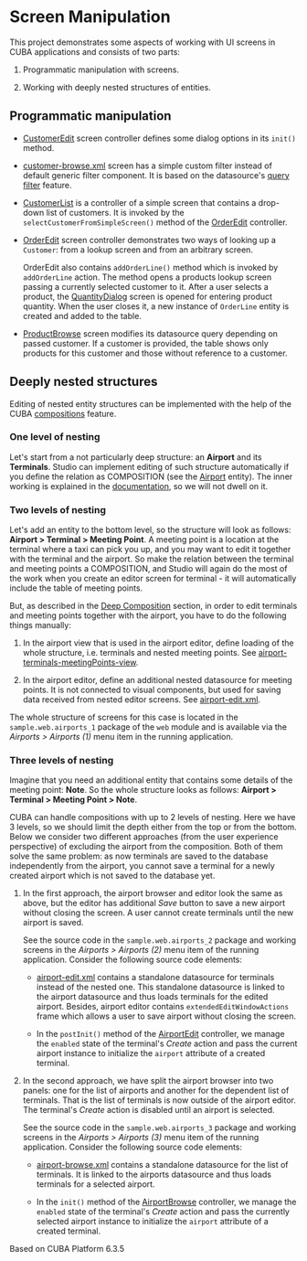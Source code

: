 # Screen Manipulation

This project demonstrates some aspects of working with UI screens in CUBA applications and consists of two parts: 

1. Programmatic manipulation with screens. 

2. Working with deeply nested structures of entities.

## Programmatic manipulation

* [CustomerEdit](https://github.com/cuba-platform/sample-screen-manipulation/blob/master/modules/web/src/sample/web/orders/customer/CustomerEdit.java) screen controller defines some dialog options in its `init()` method.

* [customer-browse.xml](https://github.com/cuba-platform/sample-screen-manipulation/blob/master/modules/web/src/sample/web/orders/customer/customer-browse.xml) screen has a simple custom filter instead of default generic filter component. It is based on the datasource's [query filter](https://doc.cuba-platform.com/manual-latest/datasource_query_filter.html) feature.

* [CustomerList](https://github.com/cuba-platform/sample-screen-manipulation/blob/master/modules/web/src/sample/web/orders/customer/CustomerList.java) is a controller of a simple screen that contains a drop-down list of customers. It is invoked by the `selectCustomerFromSimpleScreen()` method of the [OrderEdit](https://github.com/cuba-platform/sample-screen-manipulation/blob/master/modules/web/src/sample/web/orders/order/OrderEdit.java) controller.

* [OrderEdit](https://github.com/cuba-platform/sample-screen-manipulation/blob/master/modules/web/src/sample/web/orders/order/OrderEdit.java) screen controller demonstrates two ways of looking up a `Customer`: from a lookup screen and from an arbitrary screen.

    OrderEdit also contains `addOrderLine()` method which is invoked by `addOrderLine` action. The method opens a products lookup screen passing a currently selected customer to it. After a user selects a product, the [QuantityDialog](https://github.com/cuba-platform/sample-screen-manipulation/blob/master/modules/web/src/sample/web/orders/order/QuantityDialog.java) screen is opened for entering product quantity. When the user closes it, a new instance of `OrderLine` entity is created and added to the table.

* [ProductBrowse](https://github.com/cuba-platform/sample-screen-manipulation/blob/master/modules/web/src/sample/web/orders/product/ProductBrowse.java) screen modifies its datasource query depending on passed customer. If a customer is provided, the table shows only products for this customer and those without reference to a customer.

## Deeply nested structures

Editing of nested entity structures can be implemented with the help of the CUBA [compositions](https://doc.cuba-platform.com/manual-latest/composition_recipe.html) feature.

### One level of nesting

Let's start from a not particularly deep structure: an **Airport** and its **Terminals**. Studio can implement editing of such structure automatically if you define the relation as COMPOSITION (see the [Airport](https://github.com/cuba-platform/sample-screen-manipulation/blob/master/modules/global/src/sample/entity/airports/Airport.java) entity). The inner working is explained in the [documentation](https://doc.cuba-platform.com/manual-latest/composition_impl_recipe.html), so we will not dwell on it.   

### Two levels of nesting

Let's add an entity to the bottom level, so the structure will look as follows: **Airport > Terminal > Meeting Point**. A meeting point is a location at the terminal where a taxi can pick you up, and you may want to edit it together with the terminal and the airport. So make the relation between the terminal and meeting points a COMPOSITION, and Studio will again do the most of the work when you create an editor screen for terminal - it will automatically include the table of meeting points.

But, as described in the [Deep Composition](https://doc.cuba-platform.com/manual-latest/composition_deep_recipe.html) section, in order to edit terminals and meeting points together with the airport, you have to do the following things manually:

1. In the airport view that is used in the airport editor, define loading of the whole structure, i.e. terminals and nested meeting points. See [airport-terminals-meetingPoints-view](https://github.com/cuba-platform/sample-screen-manipulation/blob/207de471a3e099be373c8f132caddf9c03f6e020/modules/global/src/sample/views.xml#L59-L64).

2. In the airport editor, define an additional nested datasource for meeting points. It is not connected to visual components, but used for saving data received from nested editor screens. See [airport-edit.xml](https://github.com/cuba-platform/sample-screen-manipulation/blob/master/modules/web/src/sample/web/airports_1/airport/airport-edit.xml). 

The whole structure of screens for this case is located in the `sample.web.airports_1` package of the `web` module and is available via the *Airports > Airports (1)* menu item in the running application.

### Three levels of nesting

Imagine that you need an additional entity that contains some details of the meeting point: **Note**. So the whole structure looks as follows: **Airport > Terminal > Meeting Point > Note**. 

CUBA can handle compositions with up to 2 levels of nesting. Here we have 3 levels, so we should limit the depth either from the top or from the bottom. Below we consider two different approaches (from the user experience perspective) of excluding the airport from the composition. Both of them solve the same problem: as now terminals are saved to the database independently from the airport, you cannot save a terminal for a newly created airport which is not saved to the database yet. 
 
1. In the first approach, the airport browser and editor look the same as above, but the editor has additional *Save* button to save a new airport without closing the screen. A user cannot create terminals until the new airport is saved. 

    See the source code in the `sample.web.airports_2` package and working screens in the *Airports > Airports (2)* menu item of the running application. Consider the following source code elements:

    * [airport-edit.xml](https://github.com/cuba-platform/sample-screen-manipulation/blob/master/modules/web/src/sample/web/airports_2/airport/airport-edit.xml) contains a standalone datasource for terminals instead of the nested one. This standalone datasource is linked to the airport datasource and thus loads terminals for the edited airport. Besides, airport editor contains `extendedEditWindowActions` frame which allows a user to save airport without closing the screen. 
    
    * In the `postInit()` method of the [AirportEdit](https://github.com/cuba-platform/sample-screen-manipulation/blob/master/modules/web/src/sample/web/airports_2/airport/AirportEdit.java) controller, we manage the `enabled` state of the terminal's *Create* action and pass the current airport instance to initialize the `airport` attribute of a created terminal.
        
2. In the second approach, we have split the airport browser into two panels: one for the list of airports and another for the dependent list of terminals. That is the list of terminals is now outside of the airport editor. The terminal's *Create* action is disabled until an airport is selected.

    See the source code in the `sample.web.airports_3` package and working screens in the *Airports > Airports (3)* menu item of the running application. Consider the following source code elements:
    
    * [airport-browse.xml](https://github.com/cuba-platform/sample-screen-manipulation/blob/master/modules/web/src/sample/web/airports_3/airport/airport-browse.xml) contains a standalone datasource for the list of terminals. It is linked to the airports datasource and thus loads terminals for a selected airport. 

    * In the `init()` method of the [AirportBrowse](https://github.com/cuba-platform/sample-screen-manipulation/blob/master/modules/web/src/sample/web/airports_3/airport/AirportBrowse.java) controller, we manage the `enabled` state of the terminal's *Create* action and pass the currently selected airport instance to initialize the `airport` attribute of a created terminal.

Based on CUBA Platform 6.3.5
